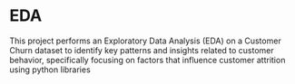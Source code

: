 # EDA
This project performs an Exploratory Data Analysis (EDA) on a Customer Churn dataset to identify key patterns and insights related to customer behavior, specifically focusing on factors that influence customer attrition using python libraries 
